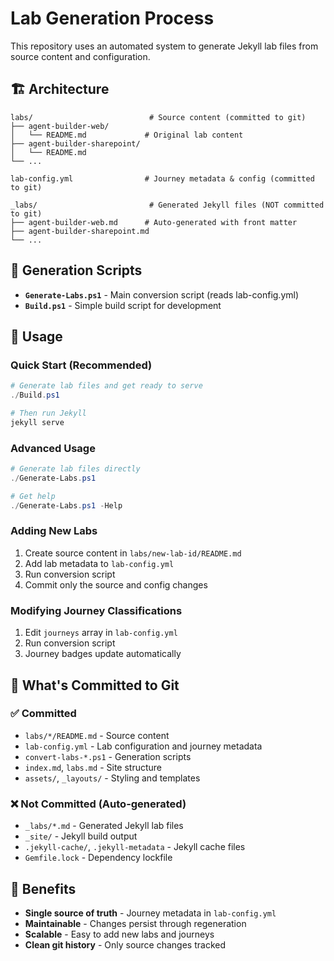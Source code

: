 # Lab Generation Process

This repository uses an automated system to generate Jekyll lab files from source content and configuration.

## 🏗️ Architecture

```
labs/                          # Source content (committed to git)
├── agent-builder-web/
│   └── README.md             # Original lab content
├── agent-builder-sharepoint/
│   └── README.md
└── ...

lab-config.yml                # Journey metadata & config (committed to git)

_labs/                         # Generated Jekyll files (NOT committed to git)
├── agent-builder-web.md      # Auto-generated with front matter
├── agent-builder-sharepoint.md
└── ...
```

## 🔄 Generation Scripts

- **`Generate-Labs.ps1`** - Main conversion script (reads lab-config.yml)
- **`Build.ps1`** - Simple build script for development

## 🚀 Usage

### Quick Start (Recommended)

```powershell
# Generate lab files and get ready to serve
./Build.ps1

# Then run Jekyll
jekyll serve
```

### Advanced Usage

```powershell  
# Generate lab files directly
./Generate-Labs.ps1

# Get help
./Generate-Labs.ps1 -Help
```

### Adding New Labs
1. Create source content in `labs/new-lab-id/README.md`
2. Add lab metadata to `lab-config.yml`
3. Run conversion script
4. Commit only the source and config changes

### Modifying Journey Classifications
1. Edit `journeys` array in `lab-config.yml`
2. Run conversion script
3. Journey badges update automatically

## 📁 What's Committed to Git

### ✅ Committed
- `labs/*/README.md` - Source content
- `lab-config.yml` - Lab configuration and journey metadata
- `convert-labs-*.ps1` - Generation scripts
- `index.md`, `labs.md` - Site structure
- `assets/`, `_layouts/` - Styling and templates

### ❌ Not Committed (Auto-generated)
- `_labs/*.md` - Generated Jekyll lab files
- `_site/` - Jekyll build output
- `.jekyll-cache/`, `.jekyll-metadata` - Jekyll cache files
- `Gemfile.lock` - Dependency lockfile

## 🎯 Benefits

- **Single source of truth** - Journey metadata in `lab-config.yml`
- **Maintainable** - Changes persist through regeneration
- **Scalable** - Easy to add new labs and journeys
- **Clean git history** - Only source changes tracked